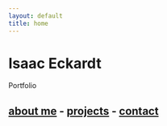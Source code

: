 ```yaml
---
layout: default
title: home
---
```


# Isaac Eckardt
Portfolio

## [about me](about) - [projects](projects) - [contact](contact)
